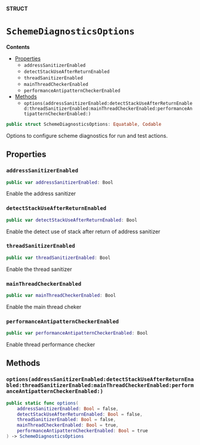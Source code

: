 **STRUCT**

# `SchemeDiagnosticsOptions`

**Contents**

- [Properties](#properties)
  - `addressSanitizerEnabled`
  - `detectStackUseAfterReturnEnabled`
  - `threadSanitizerEnabled`
  - `mainThreadCheckerEnabled`
  - `performanceAntipatternCheckerEnabled`
- [Methods](#methods)
  - `options(addressSanitizerEnabled:detectStackUseAfterReturnEnabled:threadSanitizerEnabled:mainThreadCheckerEnabled:performanceAntipatternCheckerEnabled:)`

```swift
public struct SchemeDiagnosticsOptions: Equatable, Codable
```

Options to configure scheme diagnostics for run and test actions.

## Properties
### `addressSanitizerEnabled`

```swift
public var addressSanitizerEnabled: Bool
```

Enable the address sanitizer

### `detectStackUseAfterReturnEnabled`

```swift
public var detectStackUseAfterReturnEnabled: Bool
```

Enable the detect use of stack after return of address sanitizer

### `threadSanitizerEnabled`

```swift
public var threadSanitizerEnabled: Bool
```

Enable the thread sanitizer

### `mainThreadCheckerEnabled`

```swift
public var mainThreadCheckerEnabled: Bool
```

Enable the main thread cheker

### `performanceAntipatternCheckerEnabled`

```swift
public var performanceAntipatternCheckerEnabled: Bool
```

Enable thread performance checker

## Methods
### `options(addressSanitizerEnabled:detectStackUseAfterReturnEnabled:threadSanitizerEnabled:mainThreadCheckerEnabled:performanceAntipatternCheckerEnabled:)`

```swift
public static func options(
    addressSanitizerEnabled: Bool = false,
    detectStackUseAfterReturnEnabled: Bool = false,
    threadSanitizerEnabled: Bool = false,
    mainThreadCheckerEnabled: Bool = true,
    performanceAntipatternCheckerEnabled: Bool = true
) -> SchemeDiagnosticsOptions
```
